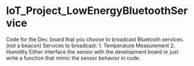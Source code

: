 # IoT_Project_LowEnergyBluetoothService
Code for the Dev. board that you choose to broadcast Bluetooth services. (not a beacon) Services to broadcast: 1. Temperature Measurement 2. Humidity Either interface the sensor with the development board or just write a function that mimic the sensor behavior in code.

